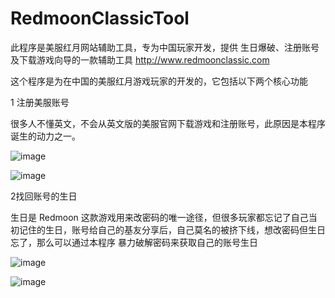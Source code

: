 # RedmoonClassicTool
此程序是美服红月网站辅助工具，专为中国玩家开发，提供 生日爆破、注册账号及下载游戏向导的一款辅助工具 http://www.redmoonclassic.com 

这个程序是为在中国的美服红月游戏玩家的开发的，它包括以下两个核心功能

1 注册美服账号

很多人不懂英文，不会从英文版的美服官网下载游戏和注册账号，此原因是本程序诞生的动力之一。

 ![image](https://github.com/shan333chao/RedmoonClassicTool/blob/master/RedMoonBirthRecovery/ScreenShot/1%E9%A6%96%E9%A1%B5.png)

![image](https://github.com/shan333chao/RedmoonClassicTool/blob/master/RedMoonBirthRecovery/ScreenShot/2%E6%B3%A8%E5%86%8C.png)

2找回账号的生日

生日是 Redmoon 这款游戏用来改密码的唯一途径，但很多玩家都忘记了自己当初记住的生日，账号给自己的基友分享后，自己莫名的被挤下线，想改密码但生日忘了，那么可以通过本程序 暴力破解密码来获取自己的账号生日



![image](https://github.com/shan333chao/RedmoonClassicTool/blob/master/RedMoonBirthRecovery/ScreenShot/3%E7%A0%B4%E8%A7%A3.png)

![image](https://github.com/shan333chao/RedmoonClassicTool/blob/master/RedMoonBirthRecovery/ScreenShot/%E6%89%BE%E5%88%B0.png)
